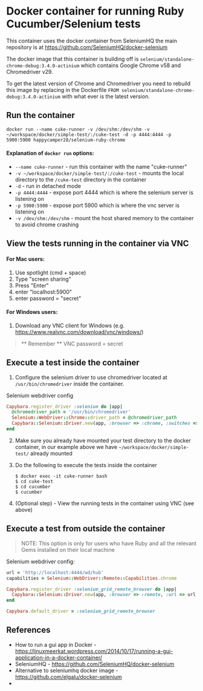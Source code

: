 # Docker container for running Ruby Cucumber/Selenium tests

This container uses the docker container from SeleniumHQ the main repository is at 
https://github.com/SeleniumHQ/docker-selenium 

The docker image that this container is building off is `selenium/standalone-chrome-debug:3.4.0-actinium` which contains Google Chrome v58 and Chromedriver v29.

To get the latest version of Chrome and Chromedriver you need to rebuild this image by replacing
in the Dockerfile
`FROM selenium/standalone-chrome-debug:3.4.0-actinium` 
with what ever is the latest version.



## Run the container
`docker run --name cuke-runner -v /dev/shm:/dev/shm -v ~/workspace/docker/simple-test/:/cuke-test -d -p 4444:4444 -p 5900:5900 happycamper28/selenium-ruby-chrome`

#### Explanation of `docker run` options: 
* `--name cuke-runner` - run this container with the name "cuke-runner"
* `-v ~/workspace/docker/simple-test/:/cuke-test` - mounts the local directory to the `/cuke-test` directory in the container
* `-d` - run in detached mode
* `-p 4444:4444` - expose port 4444 which is where the selenium server is listening on
* `-p 5900:5900` - expose port 5900 which is where the vnc server is listening on
* `-v /dev/shm:/dev/shm` - mount the host shared memory to the container to avoid chrome crashing



## View the tests running in the container via VNC 

#### For Mac users:
1. Use spotlight (cmd + space)
2. Type "screen sharing"
3. Press "Enter"
4. enter "localhost:5900"
5. enter password = "secret"

#### For Windows users:
1. Download any VNC client for Windows (e.g. https://www.realvnc.com/download/vnc/windows/)

> ** Remember ** VNC password = secret 

## Execute a test inside the container 


1. Configure the selenium driver to use chromedriver located at `/usr/bin/chromedriver` inside the container.

  Selenium webdriver config 
  ```ruby
  Capybara.register_driver :selenium do |app|
    @chromedriver_path = '/usr/bin/chromedriver'
    Selenium::WebDriver::Chrome::driver_path = @chromedriver_path
    Capybara::Selenium::Driver.new(app, :browser => :chrome, :switches => %w[--disable-popup-blocking, --disable-extensions])
  end
  ```
2. Make sure you already have mounted your test directory to the docker container, in our example above we have `~/workspace/docker/simple-test/` already mounted 

3. Do the following to execute the tests inside the container
   
   ```
   $ docker exec -it cuke-runner bash
   $ cd cuke-test 
   $ cd cucumber 
   $ cucumber
   ```
4. (Optional step) - View the running tests in the container using VNC (see above)


## Execute a test from outside the container

> NOTE: This option is only for users who have Ruby and all the relevant Gems installed on their local machine

Selenium webdriver config:

```ruby
url = 'http://localhost:4444/wd/hub'
capabilities = Selenium::WebDriver::Remote::Capabilities.chrome

Capybara.register_driver :selenium_grid_remote_browser do |app|
  Capybara::Selenium::Driver.new(app, :browser => :remote, :url => url, :desired_capabilities => capabilities )
end

Capybara.default_driver = :selenium_grid_remote_browser

```


## References
* How to run a gui app in Docker - https://linuxmeerkat.wordpress.com/2014/10/17/running-a-gui-application-in-a-docker-container/
* SeleniumHQ - https://github.com/SeleniumHQ/docker-selenium 
* Alternative to seleniumhq docker image - https://github.com/elgalu/docker-selenium 
* 
